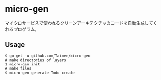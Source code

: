 # micro-gen
マイクロサービスで使われるクリーンアーキテクチャのコードを自動生成してくれるプログラム。

## Usage
```
$ go get -u github.com/Taimee/micro-gen
# make directories of layers
$ micro-gen init
# make files
$ micro-gen generate Todo create
```
